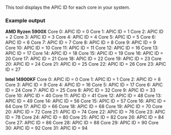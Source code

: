 This tool displays the APIC ID for each core in your system.


### Example output

**AMD Ryzen 5900X**
Core 0: APIC ID = 0
Core 1: APIC ID = 1
Core 2: APIC ID = 2
Core 3: APIC ID = 3
Core 4: APIC ID = 4
Core 5: APIC ID = 5
Core 6: APIC ID = 6
Core 7: APIC ID = 7
Core 8: APIC ID = 8
Core 9: APIC ID = 9
Core 10: APIC ID = 10
Core 11: APIC ID = 11
Core 12: APIC ID = 16
Core 13: APIC ID = 17
Core 14: APIC ID = 18
Core 15: APIC ID = 19
Core 16: APIC ID = 20
Core 17: APIC ID = 21
Core 18: APIC ID = 22
Core 19: APIC ID = 23
Core 20: APIC ID = 24
Core 21: APIC ID = 25
Core 22: APIC ID = 26
Core 23: APIC ID = 27



**Intel 14900KF**
Core 0: APIC ID = 0
Core 1: APIC ID = 1
Core 2: APIC ID = 8
Core 3: APIC ID = 9
Core 4: APIC ID = 16
Core 5: APIC ID = 17
Core 6: APIC ID = 24
Core 7: APIC ID = 25
Core 8: APIC ID = 32
Core 9: APIC ID = 33
Core 10: APIC ID = 40
Core 11: APIC ID = 41
Core 12: APIC ID = 48
Core 13: APIC ID = 49
Core 14: APIC ID = 56
Core 15: APIC ID = 57
Core 16: APIC ID = 64
Core 17: APIC ID = 66
Core 18: APIC ID = 68
Core 19: APIC ID = 70
Core 20: APIC ID = 72
Core 21: APIC ID = 74
Core 22: APIC ID = 76
Core 23: APIC ID = 78
Core 24: APIC ID = 80
Core 25: APIC ID = 82
Core 26: APIC ID = 84
Core 27: APIC ID = 86
Core 28: APIC ID = 88
Core 29: APIC ID = 90
Core 30: APIC ID = 92
Core 31: APIC ID = 94